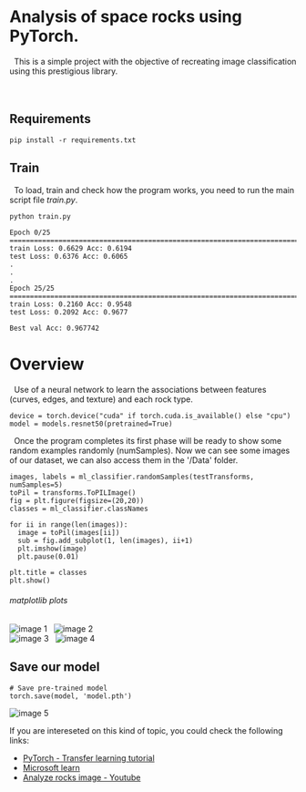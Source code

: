 # Analysis of space rocks using PyTorch. 

&nbsp; This is a simple project with the objective of recreating image classification using this prestigious library.
<br><br><br>

## Requirements

    pip install -r requirements.txt


## Train
&nbsp;  To load, train and check how the program works, you need to run the main script file *train.py*.

    python train.py
    
    Epoch 0/25
    ====================================================================================================
    train Loss: 0.6629 Acc: 0.6194
    test Loss: 0.6376 Acc: 0.6065
    .
    .
    .
    Epoch 25/25
    ====================================================================================================
    train Loss: 0.2160 Acc: 0.9548
    test Loss: 0.2092 Acc: 0.9677

    Best val Acc: 0.967742


# Overview
&nbsp; Use of a neural network to learn the associations between features (curves, edges, and texture) and each rock type.

    device = torch.device("cuda" if torch.cuda.is_available() else "cpu")
    model = models.resnet50(pretrained=True)

&nbsp; Once the program completes its first phase will be ready to show some random examples randomly (numSamples). Now we can see some images of our dataset, we can also access them in the '/Data' folder. 

    images, labels = ml_classifier.randomSamples(testTransforms, numSamples=5)
    toPil = transforms.ToPILImage()
    fig = plt.figure(figsize=(20,20))
    classes = ml_classifier.classNames

    for ii in range(len(images)):
      image = toPil(images[ii])
      sub = fig.add_subplot(1, len(images), ii+1)
      plt.imshow(image)
      plt.pause(0.01)

    plt.title = classes
    plt.show()

###### matplotlib plots
![image 1](resources/1.png) &nbsp;
![image 2](resources/2.png) <br>
![image 3](resources/3.png) &nbsp;
![image 4](resources/5.png) <br>

## Save our model
    # Save pre-trained model
    torch.save(model, 'model.pth')
![image 5](resources/4.png) 
    

If you are intereseted on this kind of topic, you could check the following links: <br>
* [PyTorch - Transfer learning tutorial](https://pytorch.org/tutorials/beginner/transfer_learning_tutorial.html) <br>
* [Microsoft learn](https://docs.microsoft.com/en-us/learn/paths/classify-space-rocks-artificial-intelligence-nasa/)
* [Analyze rocks image - Youtube](https://www.youtube.com/watch?v=XoHR4p8AO9o&feature=youtu.be) 
